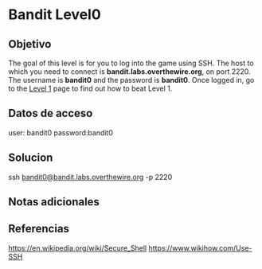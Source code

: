 # Bandit Level0
## Objetivo
The goal of this level is for you to log into the game using SSH. The host to which you need to connect is **bandit.labs.overthewire.org**, on port 2220. The username is **bandit0** and the password is **bandit0**. Once logged in, go to the [Level 1](https://overthewire.org/wargames/bandit/bandit1.html) page to find out how to beat Level 1.

## Datos de acceso
user: bandit0
password:bandit0

## Solucion
ssh bandit0@bandit.labs.overthewire.org -p 2220

## Notas adicionales

## Referencias
https://en.wikipedia.org/wiki/Secure_Shell
https://www.wikihow.com/Use-SSH